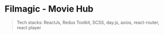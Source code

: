 # Filmagic - Movie Hub
>Tech stacks: ReactJs, Redux Toolkit, SCSS, day.js, axios, react-router, react player
